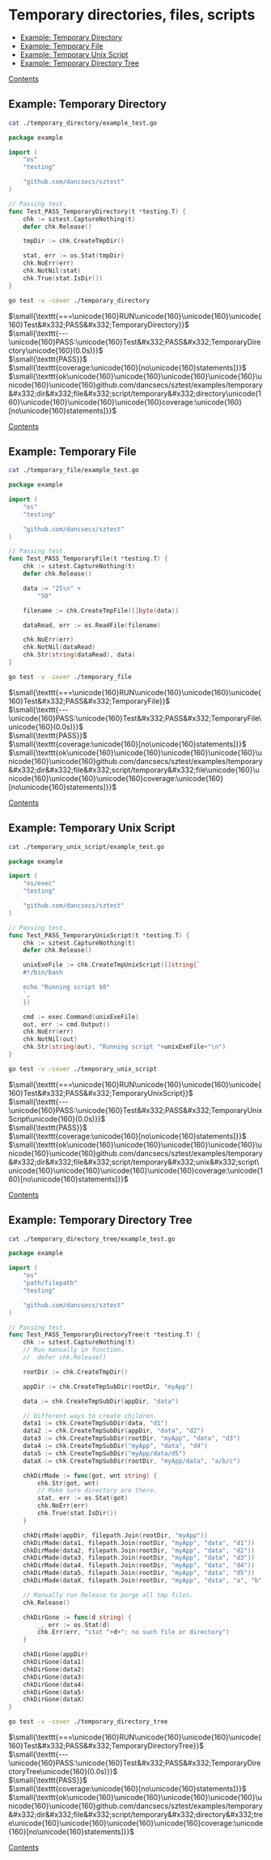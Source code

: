 <!--- gotomd::Auto:: See github.com/dancsecs/gotomd ** DO NOT MODIFY ** -->

# Temporary directories, files, scripts

- [Example: Temporary Directory](#example-temporary-directory)
- [Example: Temporary File](#example-temporary-file)
- [Example: Temporary Unix Script](#example-temporary-unix-script)
- [Example: Temporary Directory Tree](#example-temporary-directory-tree)

[Contents](../../README.md#contents)

## Example: Temporary Directory

<!--- gotomd::Bgn::file::./temporary_directory/example_test.go -->
```bash
cat ./temporary_directory/example_test.go
```

```go
package example

import (
    "os"
    "testing"

    "github.com/dancsecs/sztest"
)

// Passing test.
func Test_PASS_TemporaryDirectory(t *testing.T) {
    chk := sztest.CaptureNothing(t)
    defer chk.Release()

    tmpDir := chk.CreateTmpDir()

    stat, err := os.Stat(tmpDir)
    chk.NoErr(err)
    chk.NotNil(stat)
    chk.True(stat.IsDir())
}
```
<!--- gotomd::End::file::./temporary_directory/example_test.go -->

<!--- gotomd::Bgn::tst::./temporary_directory/package -->
```bash
go test -v -cover ./temporary_directory
```

$\small{\texttt{===\unicode{160}RUN\unicode{160}\unicode{160}\unicode{160}Test&#x332;PASS&#x332;TemporaryDirectory}}$
<br>
$\small{\texttt{---\unicode{160}PASS:\unicode{160}Test&#x332;PASS&#x332;TemporaryDirectory\unicode{160}(0.0s)}}$
<br>
$\small{\texttt{PASS}}$
<br>
$\small{\texttt{coverage:\unicode{160}[no\unicode{160}statements]}}$
<br>
$\small{\texttt{ok\unicode{160}\unicode{160}\unicode{160}\unicode{160}\unicode{160}\unicode{160}github.com/dancsecs/sztest/examples/temporary&#x332;dir&#x332;file&#x332;script/temporary&#x332;directory\unicode{160}\unicode{160}\unicode{160}\unicode{160}coverage:\unicode{160}[no\unicode{160}statements]}}$
<br>
<!--- gotomd::End::tst::./temporary_directory/package -->

[Contents](../../README.md#contents)

## Example: Temporary File

<!--- gotomd::Bgn::file::./temporary_file/example_test.go -->
```bash
cat ./temporary_file/example_test.go
```

```go
package example

import (
    "os"
    "testing"

    "github.com/dancsecs/sztest"
)

// Passing test.
func Test_PASS_TemporaryFile(t *testing.T) {
    chk := sztest.CaptureNothing(t)
    defer chk.Release()

    data := "25\n" +
        "50"

    filename := chk.CreateTmpFile([]byte(data))

    dataRead, err := os.ReadFile(filename)

    chk.NoErr(err)
    chk.NotNil(dataRead)
    chk.Str(string(dataRead), data)
}
```
<!--- gotomd::End::file::./temporary_file/example_test.go -->

<!--- gotomd::Bgn::tst::./temporary_file/package -->
```bash
go test -v -cover ./temporary_file
```

$\small{\texttt{===\unicode{160}RUN\unicode{160}\unicode{160}\unicode{160}Test&#x332;PASS&#x332;TemporaryFile}}$
<br>
$\small{\texttt{---\unicode{160}PASS:\unicode{160}Test&#x332;PASS&#x332;TemporaryFile\unicode{160}(0.0s)}}$
<br>
$\small{\texttt{PASS}}$
<br>
$\small{\texttt{coverage:\unicode{160}[no\unicode{160}statements]}}$
<br>
$\small{\texttt{ok\unicode{160}\unicode{160}\unicode{160}\unicode{160}\unicode{160}\unicode{160}github.com/dancsecs/sztest/examples/temporary&#x332;dir&#x332;file&#x332;script/temporary&#x332;file\unicode{160}\unicode{160}\unicode{160}\unicode{160}coverage:\unicode{160}[no\unicode{160}statements]}}$
<br>
<!--- gotomd::End::tst::./temporary_file/package -->

[Contents](../../README.md#contents)

## Example: Temporary Unix Script

<!--- gotomd::Bgn::file::./temporary_unix_script/example_test.go -->
```bash
cat ./temporary_unix_script/example_test.go
```

```go
package example

import (
    "os/exec"
    "testing"

    "github.com/dancsecs/sztest"
)

// Passing test.
func Test_PASS_TemporaryUnixScript(t *testing.T) {
    chk := sztest.CaptureNothing(t)
    defer chk.Release()

    unixExeFile := chk.CreateTmpUnixScript([]string{`
    #!/bin/bash

    echo "Running script $0"
    `,
    })

    cmd := exec.Command(unixExeFile)
    out, err := cmd.Output()
    chk.NoErr(err)
    chk.NotNil(out)
    chk.Str(string(out), "Running script "+unixExeFile+"\n")
}
```
<!--- gotomd::End::file::./temporary_unix_script/example_test.go -->

<!--- gotomd::Bgn::tst::./temporary_unix_script/package -->
```bash
go test -v -cover ./temporary_unix_script
```

$\small{\texttt{===\unicode{160}RUN\unicode{160}\unicode{160}\unicode{160}Test&#x332;PASS&#x332;TemporaryUnixScript}}$
<br>
$\small{\texttt{---\unicode{160}PASS:\unicode{160}Test&#x332;PASS&#x332;TemporaryUnixScript\unicode{160}(0.0s)}}$
<br>
$\small{\texttt{PASS}}$
<br>
$\small{\texttt{coverage:\unicode{160}[no\unicode{160}statements]}}$
<br>
$\small{\texttt{ok\unicode{160}\unicode{160}\unicode{160}\unicode{160}\unicode{160}\unicode{160}github.com/dancsecs/sztest/examples/temporary&#x332;dir&#x332;file&#x332;script/temporary&#x332;unix&#x332;script\unicode{160}\unicode{160}\unicode{160}\unicode{160}coverage:\unicode{160}[no\unicode{160}statements]}}$
<br>
<!--- gotomd::End::tst::./temporary_unix_script/package -->

[Contents](../../README.md#contents)

## Example: Temporary Directory Tree

<!--- gotomd::Bgn::file::./temporary_directory_tree/example_test.go -->
```bash
cat ./temporary_directory_tree/example_test.go
```

```go
package example

import (
    "os"
    "path/filepath"
    "testing"

    "github.com/dancsecs/sztest"
)

// Passing test.
func Test_PASS_TemporaryDirectoryTree(t *testing.T) {
    chk := sztest.CaptureNothing(t)
    // Run manually in function.
    //  defer chk.Release()

    rootDir := chk.CreateTmpDir()

    appDir := chk.CreateTmpSubDir(rootDir, "myApp")

    data := chk.CreateTmpSubDir(appDir, "data")

    // Different ways to create children.
    data1 := chk.CreateTmpSubDir(data, "d1")
    data2 := chk.CreateTmpSubDir(appDir, "data", "d2")
    data3 := chk.CreateTmpSubDir(rootDir, "myApp", "data", "d3")
    data4 := chk.CreateTmpSubDir("myApp", "data", "d4")
    data5 := chk.CreateTmpSubDir("myApp/data/d5")
    dataX := chk.CreateTmpSubDir(rootDir, "myApp/data", "a/b/c")

    chkDirMade := func(got, wnt string) {
        chk.Str(got, wnt)
        // Make sure directory are there.
        stat, err := os.Stat(got)
        chk.NoErr(err)
        chk.True(stat.IsDir())
    }

    chkDirMade(appDir, filepath.Join(rootDir, "myApp"))
    chkDirMade(data1, filepath.Join(rootDir, "myApp", "data", "d1"))
    chkDirMade(data2, filepath.Join(rootDir, "myApp", "data", "d2"))
    chkDirMade(data3, filepath.Join(rootDir, "myApp", "data", "d3"))
    chkDirMade(data4, filepath.Join(rootDir, "myApp", "data", "d4"))
    chkDirMade(data5, filepath.Join(rootDir, "myApp", "data", "d5"))
    chkDirMade(dataX, filepath.Join(rootDir, "myApp", "data", "a", "b", "c"))

    // Manually run Release to purge all tmp files.
    chk.Release()

    chkDirGone := func(d string) {
        _, err := os.Stat(d)
        chk.Err(err, "stat "+d+": no such file or directory")
    }

    chkDirGone(appDir)
    chkDirGone(data1)
    chkDirGone(data2)
    chkDirGone(data3)
    chkDirGone(data4)
    chkDirGone(data5)
    chkDirGone(dataX)
}
```
<!--- gotomd::End::file::./temporary_directory_tree/example_test.go -->

<!--- gotomd::Bgn::tst::./temporary_directory_tree/package -->
```bash
go test -v -cover ./temporary_directory_tree
```

$\small{\texttt{===\unicode{160}RUN\unicode{160}\unicode{160}\unicode{160}Test&#x332;PASS&#x332;TemporaryDirectoryTree}}$
<br>
$\small{\texttt{---\unicode{160}PASS:\unicode{160}Test&#x332;PASS&#x332;TemporaryDirectoryTree\unicode{160}(0.0s)}}$
<br>
$\small{\texttt{PASS}}$
<br>
$\small{\texttt{coverage:\unicode{160}[no\unicode{160}statements]}}$
<br>
$\small{\texttt{ok\unicode{160}\unicode{160}\unicode{160}\unicode{160}\unicode{160}\unicode{160}github.com/dancsecs/sztest/examples/temporary&#x332;dir&#x332;file&#x332;script/temporary&#x332;directory&#x332;tree\unicode{160}\unicode{160}\unicode{160}\unicode{160}coverage:\unicode{160}[no\unicode{160}statements]}}$
<br>
<!--- gotomd::End::tst::./temporary_directory_tree/package -->

[Contents](../../README.md#contents)
